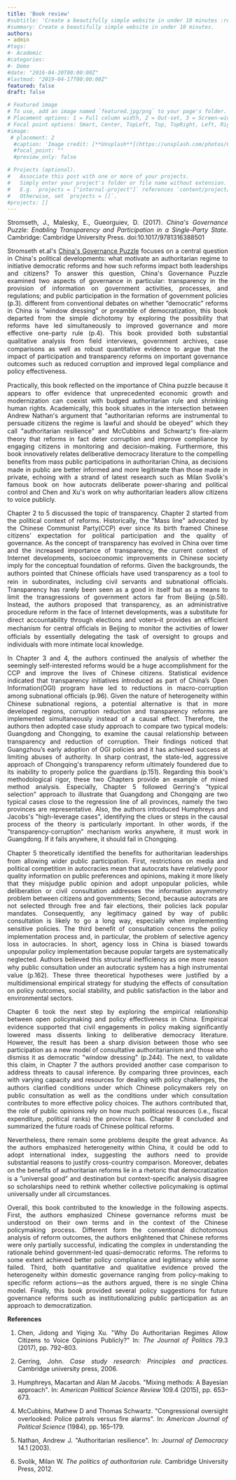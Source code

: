 ```yaml
---
title: 'Book review'
#subtitle: 'Create a beautifully simple website in under 10 minutes :rocket:'
#summary: Create a beautifully simple website in under 10 minutes.
authors:
- admin
#tags:
#- Academic
#categories:
#- Demo
#date: "2016-04-20T00:00:00Z"
#lastmod: "2019-04-17T00:00:00Z"
featured: false
draft: false

# Featured image
# To use, add an image named `featured.jpg/png` to your page's folder.
# Placement options: 1 = Full column width, 2 = Out-set, 3 = Screen-width
# Focal point options: Smart, Center, TopLeft, Top, TopRight, Left, Right, BottomLeft, Bottom, BottomRight
#image:
 # placement: 2
  #caption: 'Image credit: [**Unsplash**](https://unsplash.com/photos/CpkOjOcXdUY)'
  #focal_point: ""
  #preview_only: false

# Projects (optional).
#   Associate this post with one or more of your projects.
#   Simply enter your project's folder or file name without extension.
#   E.g. `projects = ["internal-project"]` references `content/project/deep-learning/index.md`.
#   Otherwise, set `projects = []`.
#projects: []
---
```

<div style="text-align: justify">

Stromseth, J., Malesky, E., Gueorguiev, D. (2017). *China's Governance Puzzle: Enabling Transparency and Participation in a Single-Party State*. Cambridge: Cambridge University Press. doi:10.1017/9781316388501


 Stromseth et.al's [China's Governance Puzzle](https://www.cambridge.org/core/books/chinas-governance-puzzle/6DA23AD2ED89FA43DD6F301573DCDD4A) focuses on a central question in China's political developments: what motivate an authoritarian regime to initiative democratic reforms and how such reforms impact both leaderships and citizens? To answer this question, China's Governance Puzzle examined two aspects of governance in particular: transparency in the provision of information on government activities, processes, and regulations; and public participation in the formation of government policies (p.3). different from conventional debates on whether ”democratic” reforms in China is "window dressing" or preamble of democratization, this book departed from the simple dichotomy by exploring the possibility that reforms have led simultaneously to improved governance and more effective one-party rule (p.4). This book provided both substantial qualitative analysis from ﬁeld interviews, government archives, case comparisons as well as robust quantitative evidence to argue that the impact of participation and transparency reforms on important governance outcomes such as reduced corruption and improved legal compliance and policy effectiveness. 


 Practically, this book reﬂected on the importance of China puzzle because it appears to offer evidence that unprecedented economic growth and modernization can coexist with budged authoritarian rule and shrinking human rights. Academically, this book situates in the intersection between Andrew Nathan's argument that "authoritarian reforms are instrumental to persuade citizens the regime is lawful and should be obeyed” which they call "authoritarian resilience" and McCubbins and Schwartz's ﬁre-alarm theory that reforms in fact deter corruption and improve compliance by engaging citizens in monitoring and decision-making.  Furthermore, this book innovatively relates deliberative democracy literature to the compelling beneﬁts from mass public participations in authoritarian China, as decisions made in public are better informed and more legitimate than those made in private, echoing with a strand of latest research such as Milan Svolik's famous book on how autocrats deliberate power-sharing and political control and Chen and Xu's work on why authoritarian leaders allow citizens to voice publicly.


 Chapter 2 to 5 discussed the topic of transparency. Chapter 2 started from the political context of reforms. Historically, the "Mass line" advocated by the Chinese Communist Party(CCP) ever since its birth framed Chinese citizens’ expectation for political participation and the quality of governance. As the concept of transparency has evolved in China over time and the increased importance of transparency, the current context of Internet developments, socioeconomic improvements in Chinese society imply for the conceptual foundation of reforms. Given the backgrounds, the authors pointed that Chinese ofﬁcials have used transparency as a tool to rein in subordinates, including civil servants and subnational ofﬁcials. Transparency has rarely been seen as a good in itself but as a means to limit the transgressions of government actors far from Beijing (p.58). Instead, the authors proposed that transparency, as an administrative procedure reform in the face of Internet developments, was a substitute for direct accountability through elections and voters–it provides an efﬁcient mechanism for central ofﬁcials in Beijing to monitor the activities of lower ofﬁcials by essentially delegating the task of oversight to groups and individuals with more intimate local knowledge.


 In Chapter 3 and 4, the authors continued the analysis of whether the seemingly self-interested reforms would be a huge accomplishment for the CCP and improve the lives of Chinese citizens. Statistical evidence indicated that transparency initiatives introduced as part of China’s Open Information(OGI) program have led to reductions in macro-corruption among subnational ofﬁcials (p.96). Given the nature of heterogeneity within Chinese subnational regions, a potential alternative is that in more developed regions, corruption reduction and transparency reforms are implemented simultaneously instead of a causal effect. Therefore, the authors then adopted case study approach to compare two typical models: Guangdong and Chongqing, to examine the causal relationship between transparency and reduction of corruption. Their ﬁndings noticed that Guangzhou’s early adoption of OGI policies and it has achieved success at limiting abuses of authority. In sharp contrast, the state-led, aggressive approach of Chongqing's transparency reform ultimately foundered due to its inability to properly police the guardians (p.151). Regarding this book's methodological rigor, these two Chapters provide an example of mixed method analysis. Especially, Chapter 5 followed Gerring's "typical selection" approach to illustrate that Guangdong and Chongqing are two typical cases close to the regression line of all provinces, namely the two provinces are representative. Also, the authors introduced Humphreys and Jacobs's "high-leverage cases", identifying the clues or steps in the causal process of the theory is particularly important. In other words, if the "transparency-corruption” mechanism works anywhere, it must work in Guangdong. If it fails anywhere, it should fail in Chongqing.


 Chapter 5 theoretically identiﬁed the beneﬁts for authoritarian leaderships from allowing wider public participation. First, restrictions on media and political competition in autocracies mean that autocrats have relatively poor quality information on public preferences and opinions, making it more likely that they misjudge public opinion and adopt unpopular policies, while deliberation or civil consultation addresses the information asymmetry problem between citizens and governments; Second, because autocrats are not selected through free and fair elections, their policies lack popular mandates. Consequently, any legitimacy gained by way of public consultation is likely to go a long way, especially when implementing sensitive policies. The third beneﬁt of consultation concerns the policy implementation process and, in particular, the problem of selective agency loss in autocracies. In short, agency loss in China is biased towards unpopular policy implementation because popular targets are systematically neglected. Authors believed this structural inefﬁciency as one more reason why public consultation under an autocratic system has a high instrumental value (p.162). These three theoretical hypotheses were justiﬁed by a multidimensional empirical strategy for studying the effects of consultation on policy outcomes, social stability, and public satisfaction in the labor and environmental sectors.


 Chapter 6 took the next step by exploring the empirical relationship between open policymaking and policy effectiveness in China. Empirical evidence supported that civil engagements in policy making signiﬁcantly lowered mass dissents linking to deliberative democracy literature. However, the result has been a sharp division between those who see participation as a new model of consultative authoritarianism and those who dismiss it as democratic "window dressing" (p.244). The next, to validate this claim, in Chapter 7 the authors provided another case comparison to address threats to causal inference. By comparing three provinces, each with varying capacity and resources for dealing with policy challenges, the authors clariﬁed conditions under which Chinese policymakers rely on public consultation as well as the conditions under which consultation contributes to more effective policy choices. The authors contributed that, the role of public opinions rely on how much political resources (i.e., ﬁscal expenditure, political ranks) the province has. Chapter 8 concluded and summarized the future roads of Chinese political reforms.


 Nevertheless, there remain some problems despite the great advance. As the authors emphasized heterogeneity within China, it could be odd to adopt international index, suggesting the authors need to provide substantial reasons to justify cross-country comparison. Moreover, debates on the beneﬁts of authoritarian reforms lie in a rhetoric that democratization is a ”universal good” and destination but context-speciﬁc analysis disagree so scholarships need to rethink whether collective policymaking is optimal universally under all circumstances.


 Overall, this book contributed to the knowledge in the following aspects. First, the authors emphasized Chinese governance reforms must be understood on their own terms and in the context of the Chinese policymaking process. Different form the conventional dichotomous analysis of reform outcomes, the authors enlightened that Chinese reforms were only partially successful, indicating the complex in understanding the rationale behind government-led quasi-democratic reforms. The reforms to some extent achieved better policy compliance and legitimacy while some failed. Third, both quantitative and qualitative evidence proved the heterogeneity within domestic governance ranging from policy-making to speciﬁc reform actions—as the authors argued, there is no single China model. Finally, this book provided several policy suggestions for future governance reforms such as institutionalizing public participation as an approach to democratization. 

 **References**

 1. Chen, Jidong and Yiqing Xu. "Why Do Authoritarian Regimes Allow Citizens to Voice Opinions Publicly?" In: *The Journal of Politics* 79.3 (2017), pp. 792–803. 
 
 2. Gerring, John. *Case study research: Principles and practices.* Cambridge university press, 2006.

 3. Humphreys, Macartan and Alan M Jacobs. "Mixing methods: A Bayesian approach". In: *American Political Science Review* 109.4 (2015), pp. 653–673.

 4. McCubbins, Mathew D and Thomas Schwartz. "Congressional oversight overlooked: Police patrols versus ﬁre alarms". In: *American Journal of Political Science* (1984), pp. 165–179.

 5. Nathan, Andrew J. "Authoritarian resilience". In: *Journal of Democracy* 14.1 (2003). 
 
 6. Svolik, Milan W. *The politics of authoritarian rule.* Cambridge University Press, 2012.

 </div>